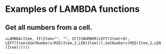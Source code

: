 # Examples of LAMBDA functions

## Get all numbers from a cell.

`=LAMBDA(Item, IF(Item="", "", IF(ISNUMBER(LEFT(Item)+0), LEFT(Item)&GetNumbers(MID(Item,2,LEN(Item))),GetNumbers(MID(Item,2,LEN(Item))))))`
